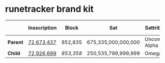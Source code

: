 # runetracker brand kit

|          | Insscription            | Block          | Sat              | Sattributes    | Fee (sats/vB) |
|----------|-------------------------|----------------|------------------|----------------|---------------|
| **Parent** | [72,673,437][link-parent]   | 852,835        | 675,335,000,000,000 | Uncommon Alpha | 5             |
| **Child**  | [72,926,699][link-child]    | *853,358*      | 250,535,799,999,999 | Omega          | 33            |


[link-parent]: https://ordiscan.com/inscription/72673437
[link-child]: https://ordiscan.com/inscription/72926699

